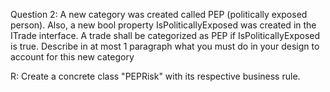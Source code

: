 Question 2: A new category was created called PEP (politically exposed person). Also, a new bool property 
IsPoliticallyExposed was created in the ITrade interface. A trade shall be categorized as PEP if 
IsPoliticallyExposed is true. Describe in at most 1 paragraph what you must do in your design to account for this 
new category

R: Create a concrete class "PEPRisk" with its respective business rule.
